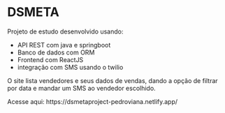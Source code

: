 

<h1> DSMETA </h1>
<p> Projeto de estudo desenvolvido usando: </p>
<ul>
  <li>API REST com java e springboot</li>
  <li>Banco de dados com ORM</li>
  <li>Frontend com ReactJS</li>
  <li>integração com SMS usando o twilio</li>
</ul>
<p> O site lista vendedores e seus dados de vendas, dando a opção de filtrar por data e mandar um SMS ao vendedor escolhido. <p>
<p> Acesse aqui: https://dsmetaproject-pedroviana.netlify.app/ <p>
